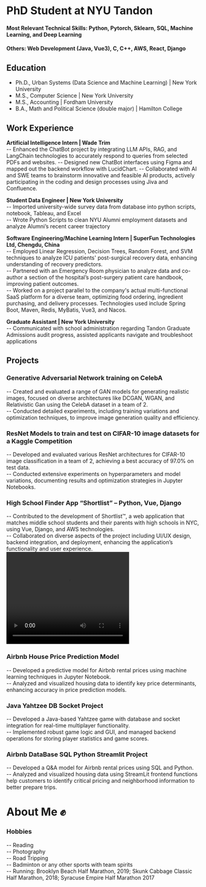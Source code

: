 # PhD Student at NYU Tandon 

#### Most Relevant Technical Skills: Python, Pytorch, Sklearn, SQL, Machine Learning, and Deep Learning   
#### Others: Web Development (Java, Vue3), C, C++, AWS, React, Django 

## Education
- Ph.D., Urban Systems (Data Science and Machine Learning) | New York University   					       		
- M.S., Computer Science | New York University    	
- M.S., Accounting | Fordham University    
- B.A., Math and Political Science (double major) | Hamilton College   

## Work Experience 
**Artificial Intelligence Intern | Wade Trim**   
-- Enhanced the ChatBot project by integrating LLM APIs, RAG, and LangChain technologies to accurately respond to queries from selected PDFs and websites.
-- Designed new ChatBot interfaces using Figma and mapped out the backend workflow with LucidChart.
-- Collaborated with AI and SWE teams to brainstorm innovative and feasible AI products, actively participating in the coding and design processes using Jiva and Confluence.

**Student Data Engineer | New York University**   
-- Imported university-wide survey data from database into python scripts, notebook, Tableau, and Excel   
-- Wrote Python Scripts to clean NYU Alumni employment datasets and analyze Alumni’s recent career trajectory   

**Software Engineering/Machine Learning Intern | SuperFun Technologies Ltd, Chengdu, China**   
-- Employed Linear Regression, Decision Trees, Random Forest, and SVM techniques to analyze ICU patients' post-surgical recovery data, enhancing understanding of recovery predictors.    
-- Partnered with an Emergency Room physician to analyze data and co-author a section of the hospital’s post-surgery patient care handbook, improving patient outcomes.   
-- Worked on a project parallel to the company's actual multi-functional SaaS platform for a diverse team, optimizing food ordering, ingredient purchasing, and delivery processes. Technologies used include Spring Boot, Maven, Redis, MyBatis, Vue3, and Nacos.   

**Graduate Assistant | New York University**    
-- Communicated with school administration regarding Tandon Graduate Admissions audit progress, assisted applicants navigate and troubleshoot applications   

## Projects
### Generative Adversarial Network training on CelebA      
-- Created and evaluated a range of GAN models for generating realistic images, focused on diverse architectures like DCGAN, WGAN, and Relativistic Gan using the CelebA dataset in a team of 2.   
-- Conducted detailed experiments, including training variations and optimization techniques, to improve image generation quality and efficiency.    

### ResNet Models to train and test on CIFAR-10 image datasets for a Kaggle Competition 
-- Developed and evaluated various ResNet architectures for CIFAR-10 image classification in a team of 2, achieving a best accuracy of 97.0% on test data.   
-- Conducted extensive experiments on hyperparameters and model variations, documenting results and optimization strategies in Jupyter Notebooks.    

### High School Finder App “Shortlist” – Python, Vue, Django    
-- Contributed to the development of Shortlist™, a web application that matches middle school students and their parents with high schools in NYC, using Vue, Django, and AWS technologies.    
-- Collaborated on diverse aspects of the project including UI/UX design, backend integration, and deployment, enhancing the application’s functionality and user experience.    
    <video width="320" height="240" controls>
      <source src="assets/videos/short_list_demo.mp4" type="video/mp4">
  Video Demo
    </video>

### Airbnb House Price Prediction Model      
-- Developed a predictive model for Airbnb rental prices using machine learning techniques in Jupyter Notebook.      
-- Analyzed and visualized housing data to identify key price determinants, enhancing accuracy in price prediction models.     

### Java Yahtzee DB Socket Project   
-- Developed a Java-based Yahtzee game with database and socket integration for real-time multiplayer functionality.   
-- Implemented robust game logic and GUI, and managed backend operations for storing player statistics and game scores.    

### Airbnb DataBase SQL Python Streamlit Project
-- Developed a Q&A model for Airbnb rental prices using SQL and Python.    
-- Analyzed and visualized housing data using StreamLit frontend functions help customers to identify critical pricing and neighborhood information to better prepare trips.    

# About Me ✊

### Hobbies 
-- Reading    
-- Photography    
-- Road Tripping    
-- Badminton or any other sports with team spirits    
-- Running: Brooklyn Beach Half Marathon, 2019; Skunk Cabbage Classic Half Marathon, 2018; Syracuse Empire Half Marathon 2017   


